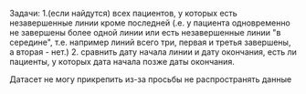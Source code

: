 Задачи:
1.(если найдутся) всех пациентов, у которых есть незавершенные линии кроме последней (.е. у пациента одновременно не завершены более одной линии или есть незавершенные линии "в середине", т.е. например линий всего три, первая и третья завершены, а вторая - нет.)
2. сравнить дату начала линии и дату окончания, есть ли пациенты, у которых дата начала позже даты окончания. 

Датасет не могу прикрепить из-за просьбы не распространять данные
